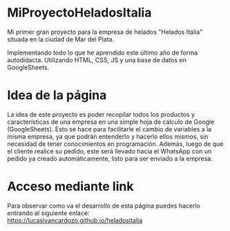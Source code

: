 # MiProyectoHeladosItalia
 Mi primer gran proyecto para la empresa de helados "Helados Italia" situada en la ciudad de Mar del Plata.

Implementando todo lo que he aprendido este último año de forma autodidacta. Utilizando HTML, CSS, JS y una base de datos en GoogleSheets.

# Idea de la página
 La idea de este proyecto es poder recopilar todos los productos y características de una empresa en una simple hoja de cálculo de Google (GoogleSheets). Esto se hace para facilitarle el cambio de variables a la misma empresa, ya que podrán entenderlo y hacerlo ellos mismos, sin necesidad de tener conocimientos en programación.
 Además, luego de que el cliente realice su pedido, este será llevado hacia el WhatsApp con un pedido ya creado automáticamente, listo para ser enviado a la empresa.

# Acceso mediante link
 Para observar como va el desarrollo de esta página puedes hacerlo entrando al siguiente enlace: https://lucasivancardozo.github.io/heladositalia
